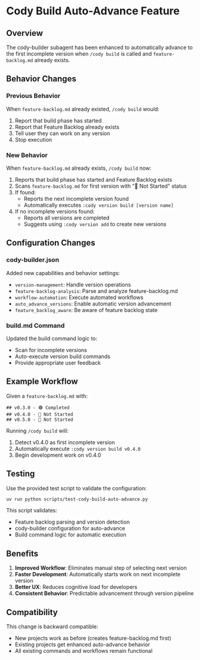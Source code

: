 # Cody Build Auto-Advance Feature

## Overview

The cody-builder subagent has been enhanced to automatically advance to the first incomplete version when `/cody build` is called and `feature-backlog.md` already exists.

## Behavior Changes

### Previous Behavior
When `feature-backlog.md` already existed, `/cody build` would:
1. Report that build phase has started
2. Report that Feature Backlog already exists  
3. Tell user they can work on any version
4. Stop execution

### New Behavior
When `feature-backlog.md` already exists, `/cody build` now:
1. Reports that build phase has started and Feature Backlog exists
2. Scans `feature-backlog.md` for first version with "🔴 Not Started" status
3. If found:
   - Reports the next incomplete version found
   - Automatically executes `:cody version build [version name]`
4. If no incomplete versions found:
   - Reports all versions are completed
   - Suggests using `:cody version add` to create new versions

## Configuration Changes

### cody-builder.json
Added new capabilities and behavior settings:
- `version-management`: Handle version operations
- `feature-backlog-analysis`: Parse and analyze feature-backlog.md
- `workflow-automation`: Execute automated workflows
- `auto_advance_versions`: Enable automatic version advancement
- `feature_backlog_aware`: Be aware of feature backlog state

### build.md Command
Updated the build command logic to:
- Scan for incomplete versions
- Auto-execute version build commands
- Provide appropriate user feedback

## Example Workflow

Given a `feature-backlog.md` with:
```
## v0.3.0 - 🟢 Completed
## v0.4.0 - 🔴 Not Started  
## v0.5.0 - 🔴 Not Started
```

Running `/cody build` will:
1. Detect v0.4.0 as first incomplete version
2. Automatically execute `:cody version build v0.4.0`
3. Begin development work on v0.4.0

## Testing

Use the provided test script to validate the configuration:

```bash
uv run python scripts/test-cody-build-auto-advance.py
```

This script validates:
- Feature backlog parsing and version detection
- cody-builder configuration for auto-advance
- Build command logic for automatic execution

## Benefits

1. **Improved Workflow**: Eliminates manual step of selecting next version
2. **Faster Development**: Automatically starts work on next incomplete version
3. **Better UX**: Reduces cognitive load for developers
4. **Consistent Behavior**: Predictable advancement through version pipeline

## Compatibility

This change is backward compatible:
- New projects work as before (creates feature-backlog.md first)
- Existing projects get enhanced auto-advance behavior
- All existing commands and workflows remain functional